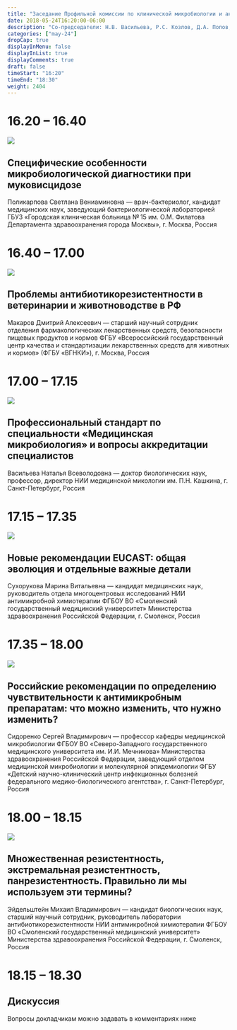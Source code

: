 ```yaml
---
title: "Заседание Профильной комиссии по клинической микробиологии и антимикробной резистентности"
date: 2018-05-24T16:20:00-06:00
description: "Со-председатели: Н.В. Васильева, Р.С. Козлов, Д.А. Попов, С.В. Сидоренко, М.В. Эйдельштейн"
categories: ["may-24"]
dropCap: true
displayInMenu: false
displayInList: true
displayComments: true
draft: false
timeStart: "16:20"
timeEnd: "18:30"
weight: 2404
---
```


<div class="card-container">
    <div class="event-card" >
        <div class="card-time-container-person">
            <h1>16.20 – 16.40</h1>
        </div>
        <div class="card-img-container-person">
            <picture>
                <img src="https://pp.userapi.com/c849220/v849220868/18c751/SGnNXDZwyvI.jpg" class="card-img-person">
            </picture>
        </div>
        <div class="card-body-person">
            <h2 class="card-title">Специфические особенности микробиологической диагностики при муковисцидозе</h2>
            <p class="card-text">Поликарпова Светлана Вениаминовна — врач-бактериолог, кандидат медицинских наук, заведующий бактериологической лабораторией ГБУЗ «Городская клиническая больница № 15 им. О.М. Филатова Департамента здравоохранения города Москвы», г. Москва, Россия</p>
        </div>
    </div>
    <div class="event-card" >
        <div class="card-time-container-person">
            <h1>16.40 – 17.00</h1>
        </div>
        <div class="card-img-container-person">
            <picture>
                <img src="https://pp.userapi.com/c845221/v845221868/1fe869/zbvfZ2ZvOLE.jpg" class="card-img-person">
            </picture>
        </div>
        <div class="card-body-person">
            <h2 class="card-title">Проблемы антибиотикорезистентности в ветеринарии и животноводстве в РФ</h2>
            <p class="card-text">Макаров Дмитрий Алексеевич — старший научный сотрудник отделения фармакологических лекарственных средств, безопасности пищевых продуктов и кормов ФГБУ «Всероссийский государственный центр качества и стандартизации лекарственных средств для животных и кормов» (ФГБУ «ВГНКИ»), г. Москва, Россия</p>
        </div>
    </div>
    <div class="event-card" >
        <div class="card-time-container-person">
            <h1>17.00 – 17.15</h1>
        </div>
        <div class="card-img-container-person">
            <picture>
                <img src="https://pp.userapi.com/c845221/v845221868/1fe871/nmcx08ngN4Y.jpg" class="card-img-person">
            </picture>
        </div>
        <div class="card-body-person">
            <h2 class="card-title">Профессиональный стандарт по специальности «Медицинская микробиология» и вопросы аккредитации специалистов</h2>
            <p class="card-text">Васильева Наталья Всеволодовна — доктор биологических наук, профессор, директор НИИ медицинской микологии им. П.Н. Кашкина, г. Санкт-Петербург, Россия</p>
        </div>
    </div>
    <div class="event-card" >
        <div class="card-time-container-person">
            <h1>17.15 – 17.35</h1>
        </div>
        <div class="card-img-container-person">
            <picture>
                <img src="https://pp.userapi.com/c849216/v849216477/1910fd/JJbO9qbpQJE.jpg" class="card-img-person">
            </picture>
        </div>
        <div class="card-body-person">
            <h2 class="card-title">Новые рекомендации EUCAST: общая эволюция и отдельные важные детали</h2>
            <p class="card-text">Сухорукова Марина Витальевна — кандидат медицинских наук, руководитель отдела многоцентровых исследований НИИ антимикробной химиотерапии ФГБОУ ВО «Смоленский государственный медицинский университет» Министерства здравоохранения Российской Федерации, г. Смоленск, Россия</p>
        </div>
            </div>
         <div class="event-card" >
        <div class="card-time-container-person">
            <h1>17.35 – 18.00</h1>
        </div>
        <div class="card-img-container-person">
            <picture>
                <img src="https://pp.userapi.com/c849220/v849220868/18c749/5WmW-xg7rWw.jpg" class="card-img-person">
            </picture>
        </div>
        <div class="card-body-person">
            <h2 class="card-title">Российские рекомендации по определению чувствительности к антимикробным препаратам: что можно изменить, что нужно изменить?</h2>
            <p class="card-text">Сидоренко Сергей Владимирович — профессор кафедры медицинской микробиологии ФГБОУ ВО «Северо-Западного государственного медицинского университета им. И.И. Мечникова» Министерства здравоохранения Российской Федерации, заведующий отделом медицинской микробиологии и молекулярной эпидемиологии ФГБУ «Детский научно-клинический центр инфекционных болезней федерального медико-биологического агентства», г. Санкт-Петербург, Россия</p>
        </div>
            </div>
               <div class="event-card" >
        <div class="card-time-container-person">
            <h1>18.00 – 18.15</h1>
        </div>
        <div class="card-img-container-person">
            <picture>
                <img src="https://pp.userapi.com/c855332/v855332166/3eaeb/q0gYiVYxMQ8.jpg" class="card-img-person">
            </picture>
        </div>
        <div class="card-body-person">
            <h2 class="card-title">Множественная резистентность, экстремальная резистентность, панрезистентность. Правильно ли мы используем эти термины?</h2>
            <p class="card-text">Эйдельштейн Михаил Владимирович — кандидат биологических наук, старший научный сотрудник, руководитель лаборатории антибиотикорезистентности НИИ антимикробной химиотерапии ФГБОУ ВО «Смоленский государственный медицинский университет» Министерства здравоохранения Российской Федерации, г. Смоленск, Россия</p>
        </div>
            </div>
      <div class="event-card" >
        <div class="card-time-container-person-no-picture">
            <h1>18.15 – 18.30</h1>
        </div>
        <div class="card-body-person">
            <h2 class="card-title">Дискуссия</h2>
            <p class="card-text">Вопросы докладчикам можно задавать в комментариях ниже</p>
        </div>
    </div>
</div>